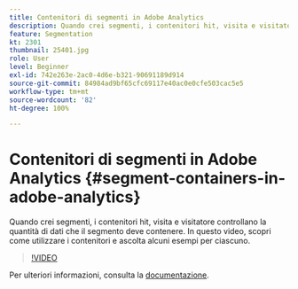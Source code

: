```yaml
---
title: Contenitori di segmenti in Adobe Analytics
description: Quando crei segmenti, i contenitori hit, visita e visitatore controllano la quantità di dati che il segmento deve contenere. In questo video, scopri come utilizzare i contenitori e ascolta alcuni esempi per ciascuno.
feature: Segmentation
kt: 2301
thumbnail: 25401.jpg
role: User
level: Beginner
exl-id: 742e263e-2ac0-4d6e-b321-90691189d914
source-git-commit: 84984ad9bf65cfc69117e40ac0e0cfe503cac5e5
workflow-type: tm+mt
source-wordcount: '82'
ht-degree: 100%

---
```


# Contenitori di segmenti in Adobe Analytics {#segment-containers-in-adobe-analytics}

Quando crei segmenti, i contenitori hit, visita e visitatore controllano la quantità di dati che il segmento deve contenere. In questo video, scopri come utilizzare i contenitori e ascolta alcuni esempi per ciascuno.

>[!VIDEO](https://video.tv.adobe.com/v/25401/?quality=12&learn=on)

Per ulteriori informazioni, consulta la [documentazione](https://experienceleague.adobe.com/docs/analytics/components/segmentation/seg-overview.html?lang=it).
